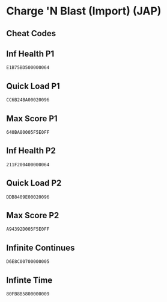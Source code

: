 # Charge 'N Blast (Import) (JAP)

## Cheat Codes

## Inf Health P1

```
E1B75BD500000064

```

## Quick Load P1

```
CC6B24BA00020096

```

## Max Score P1

```
640BA80005F5E0FF

```

## Inf Health P2

```
211F200400000064

```

## Quick Load P2

```
DDB8409E00020096

```

## Max Score P2

```
A94392D005F5E0FF

```

## Infinite Continues

```
D6E8C00700000005

```

## Infinte Time

```
80FB8B5800000009

```

